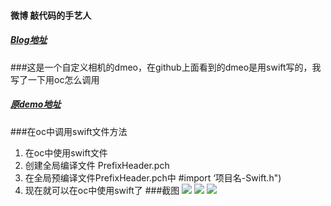 #### 微博 敲代码的手艺人
##### [Blog地址](http://www.cnblogs.com/sunkaifeng/)
###这是一个自定义相机的dmeo，在github上面看到的dmeo是用swift写的，我写了一下用oc怎么调用
##### [原demo地址](https://github.com/AlexLittlejohn/ALCameraViewController)
###在oc中调用swift文件方法
   1. 在oc中使用swift文件
   2. 创建全局编译文件 PrefixHeader.pch
   3. 在全局预编译文件PrefixHeader.pch中 #import ‘项目名-Swift.h")
   4. 现在就可以在oc中使用swift了
###截图
 ![](http://i2.piimg.com/b25809caa8f2ed37.png)
 ![](http://i2.piimg.com/c039b48e0c753202.png)
 ![](http://i2.piimg.com/9556decd6c16d797.png)